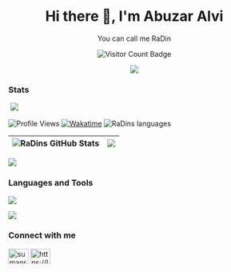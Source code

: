 <h1 align="center">
	Hi there 👋, I'm Abuzar Alvi
</h1>
<p align="center">
	You can call me RaDin
</p>

<p align="center">
	<img src="https://komarev.com/ghpvc/?username=ndrvndr&color=447ff7&label=Profile+views" alt="Visitor Count Badge" />
</p>
<p align="center">
  <a href="https://github.com/DenverCoder1/readme-typing-svg"><img src="https://readme-typing-svg.herokuapp.com?lines=Welcome+to+my+Github+Profile+:);Full-Stack+Web+Developer&center=true&width=380&height=45"></a>
</p>

<h3 align="left">Stats</h3>

&nbsp;[![](https://img.shields.io/github/followers/ahadalireach?style=flat&color=blue&label=Followers&logo=github)](https://github.com/ahadalireach)

![Profile Views](https://komarev.com/ghpvc/?username=RaDins-18&style=flat&color=blue)
[![Wakatime](https://wakatime.com/badge/user/a92708f1-dfb3-4dcf-823a-229445dc4289.svg)](https://wakatime.com/@a92708f1-dfb3-4dcf-823a-229445dc4289)
<img src="https://img.shields.io/badge/Languages-Javascript%20%7C%20React%20%7C%20Node%20%7C%20Express%20%7C%20MongoDB%20%7C%20NextJs-blue.svg" alt="RaDins languages" />

| <img src="https://github-readme-stats.vercel.app/api?username=RaDins-18&show_icons=true&theme=github_dark&count_private=true&include_all_commits=true&hide_border=true" alt="RaDins GitHub Stats" /> | <img src="https://github-readme-streak-stats.herokuapp.com/?user=RaDins-18&theme=github-dark-blue&count_private=true&include_all_commits=true&hide_border=true" /> |
| -------------------------------------------------------------------------------------------------------------------------------------------------------------------------------------------------------- | --------------------------------------------------------------------------------------------------------------------------------------------------------------- |

<img src="https://user-images.githubusercontent.com/73097560/115834477-dbab4500-a447-11eb-908a-139a6edaec5c.gif">

<h3 align="left">Languages and Tools</h3>
<p align="left">
	<img src="https://skillicons.dev/icons?i=html,css,js,python,react,figma,git,mongodb,nodejs,express,nextjs,tailwind,ts,vscode,postman"/>
</p>

<img src="https://user-images.githubusercontent.com/73097560/115834477-dbab4500-a447-11eb-908a-139a6edaec5c.gif">

<h3 align="left">Connect with me</h3>
<p align="left">
	<a href="https://twitter.com/sumanrohitk7" target="blank"><img align="center" src="https://raw.githubusercontent.com/rahuldkjain/github-profile-readme-generator/master/src/images/icons/Social/twitter.svg" alt="sumanrohitk7" height="30" width="40" /></a>
	<a href="https://linkedin.com/in/https://linkedin.com/in/rohit-kumar-suman" target="blank"><img align="center" src="https://raw.githubusercontent.com/rahuldkjain/github-profile-readme-generator/master/src/images/icons/Social/linked-in-alt.svg" alt="https://linkedin.com/in/rohit-kumar-suman" height="30" width="40" /></a>
</p>
